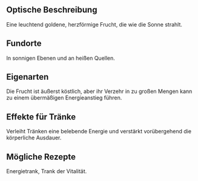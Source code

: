 ## Optische Beschreibung
Eine leuchtend goldene, herzförmige Frucht, die wie die Sonne strahlt.
## Fundorte
In sonnigen Ebenen und an heißen Quellen.
## Eigenarten
Die Frucht ist äußerst köstlich, aber ihr Verzehr in zu großen Mengen kann zu einem übermäßigen Energieanstieg führen.
## Effekte für Tränke
Verleiht Tränken eine belebende Energie und verstärkt vorübergehend die körperliche Ausdauer.
## Mögliche Rezepte
Energietrank, Trank der Vitalität.